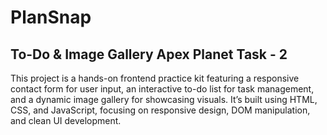 # PlanSnap
## To-Do & Image Gallery Apex Planet Task - 2
This project is a hands-on frontend practice kit featuring a responsive contact form for user input, an interactive to-do list for task management, and a dynamic image gallery for showcasing visuals. It’s built using HTML, CSS, and JavaScript, focusing on responsive design, DOM manipulation, and clean UI development.

